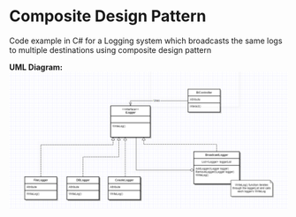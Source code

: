 # Composite Design Pattern

Code example in C# for a Logging system which broadcasts the same logs to multiple destinations using composite design pattern

**UML Diagram:**
![alt_text](https://github.com/gautamvr/DesignPatterns/blob/main/Structural_Patterns/CompositePattern/Composite_Pattern_UML.PNG)
